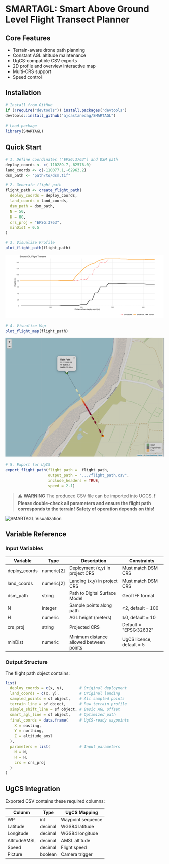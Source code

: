 # SMARTAGL: Smart Above Ground Level Flight Transect Planner

## Core Features

* Terrain-aware drone path planning
* Constant AGL altitude maintenance
* UgCS-compatible CSV exports
* 2D profile and overview interactive map
* Multi-CRS support
* Speed control

## Installation

```r
# Install from GitHub
if (!require("devtools")) install.packages("devtools")
devtools::install_github("ajcastanedag/SMARTAGL")

# Load package
library(SMARTAGL)
```

## Quick Start

```r
# 1. Define coordinates ("EPSG:3763") and DSM path
deploy_coords <- c(-110289.7,-62576.0)
land_coords <- c(-110077.1,-62963.2)
dsm_path <- "path/to/dsm.tif"
```

```r
# 2. Generate flight path
flight_path <- create_flight_path(
  deploy_coords = deploy_coords,
  land_coords = land_coords,
  dsm_path = dsm_path,
  N = 50,
  H = 80,
  crs_proj = "EPSG:3763",
  minDist = 0.5
)
```

```r
# 3. Visualize Profile
plot_flight_path(flight_path)
```

![SMARTAGL Visualization](Sample/Profile.png)

```r
# 4. Visualize Map
plot_flight_map(flight_path)
```

![SMARTAGL Visualization](Sample/Map.png)

```r
# 5. Export for UgCS
export_flight_path(flight_path =  flight_path,
                   output_path = ".../flight_path.csv",
                   include_headers = TRUE,
                   speed = 2.1)
```

> ⚠️ **WARNING**
> The produced CSV file can be imported into UGCS.
> **❗ Please double-check all parameters and ensure the flight path corresponds to the terrain!**
> **Safety of operation depends on this!**

![SMARTAGL Visualization](Sample/UgCS_cap.png)

## Variable Reference

### Input Variables

| Variable       | Type        | Description                             | Constraints               |
| -------------- | ----------- | --------------------------------------- | ------------------------- |
| deploy\_coords | numeric\[2] | Deployment (x,y) in project CRS         | Must match DSM CRS        |
| land\_coords   | numeric\[2] | Landing (x,y) in project CRS            | Must match DSM CRS        |
| dsm\_path      | string      | Path to Digital Surface Model           | GeoTIFF format            |
| N              | integer     | Sample points along path                | ≥2, default = 100         |
| H              | numeric     | AGL height (meters)                     | ≥0, default = 10          |
| crs\_proj      | string      | Projected CRS                           | Default = "EPSG:32632"    |
| minDist        | numeric     | Minimum distance allowed between points | UgCS licence, default = 5 |

### Output Structure

The flight path object contains:

```r
list(
  deploy_coords = c(x, y),       # Original deployment
  land_coords = c(x, y),         # Original landing
  sampled_points = sf object,    # All sampled points
  terrain_line = sf object,      # Raw terrain profile
  simple_shift_line = sf object, # Basic AGL offset
  smart_agl_line = sf object,    # Optimized path
  final_coords = data.frame(     # UgCS-ready waypoints
    X = easting,
    Y = northing,
    Z = altitude_amsl
  ),
  parameters = list(             # Input parameters
    N = N,
    H = H,
    crs = crs_proj
  )
)
```

## UgCS Integration

Exported CSV contains these required columns:

| Column       | Type    | UgCS Mapping      |
| ------------ | ------- | ----------------- |
| WP           | int     | Waypoint sequence |
| Latitude     | decimal | WGS84 latitude    |
| Longitude    | decimal | WGS84 longitude   |
| AltitudeAMSL | decimal | AMSL altitude     |
| Speed        | decimal | Flight speed      |
| Picture      | boolean | Camera trigger    |
